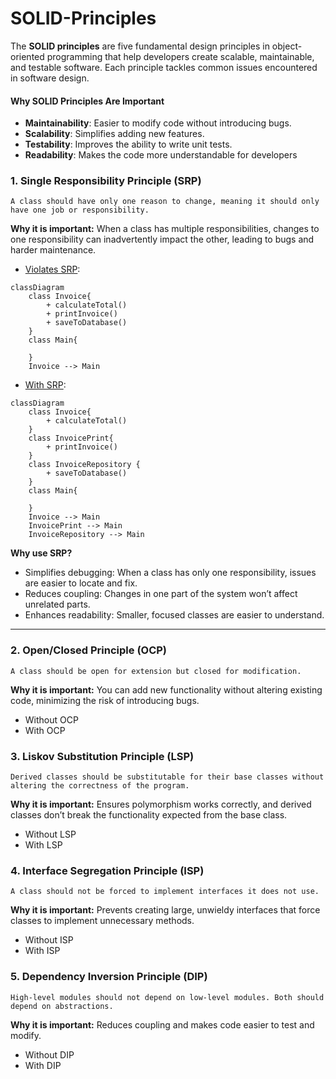 # SOLID-Principles
The **SOLID principles** are five fundamental design principles in object-oriented programming that help developers create scalable, maintainable, and testable software. Each principle tackles common issues encountered in software design.

#### Why SOLID Principles Are Important
- **Maintainability**: Easier to modify code without introducing bugs.
- **Scalability**: Simplifies adding new features.
- **Testability**: Improves the ability to write unit tests.
- **Readability**: Makes the code more understandable for developers

### 1. Single Responsibility Principle (SRP)
`A class should have only one reason to change, meaning it should only have one job or responsibility.`

**Why it is important:** When a class has multiple responsibilities, changes to one responsibility can inadvertently impact the other, leading to bugs and harder maintenance.

- [Violates SRP](https://github.com/Shalini-lodhi/SOLID-Principles/blob/main/SingleResponsibilityPrinciple/WithoutSRP.java):
```mermaid
classDiagram
    class Invoice{
        + calculateTotal()
        + printInvoice()
        + saveToDatabase()
    }
    class Main{
        
    }
    Invoice --> Main
```
- [With SRP](https://github.com/Shalini-lodhi/SOLID-Principles/blob/main/SingleResponsibilityPrinciple/WithSRP.java):
```mermaid
classDiagram
    class Invoice{
        + calculateTotal()
    }
    class InvoicePrint{
        + printInvoice()
    }
    class InvoiceRepository {
        + saveToDatabase()
    }
    class Main{
        
    }
    Invoice --> Main
    InvoicePrint --> Main
    InvoiceRepository --> Main
```   
**Why use SRP?**
- Simplifies debugging: When a class has only one responsibility, issues are easier to locate and fix.
- Reduces coupling: Changes in one part of the system won’t affect unrelated parts.
- Enhances readability: Smaller, focused classes are easier to understand.
---
  
### 2. Open/Closed Principle (OCP)
`A class should be open for extension but closed for modification.`

**Why it is important:**
You can add new functionality without altering existing code, minimizing the risk of introducing bugs.

- Without OCP
- With OCP

### 3. Liskov Substitution Principle (LSP)
`Derived classes should be substitutable for their base classes without altering the correctness of the program.`

**Why it is important:**
Ensures polymorphism works correctly, and derived classes don’t break the functionality expected from the base class.

- Without LSP
- With LSP
  
### 4. Interface Segregation Principle (ISP)
`A class should not be forced to implement interfaces it does not use.`

**Why it is important:**
Prevents creating large, unwieldy interfaces that force classes to implement unnecessary methods.

- Without ISP
- With ISP

### 5. Dependency Inversion Principle (DIP)
`High-level modules should not depend on low-level modules. Both should depend on abstractions.`

**Why it is important:**
Reduces coupling and makes code easier to test and modify.

- Without DIP
- With DIP
